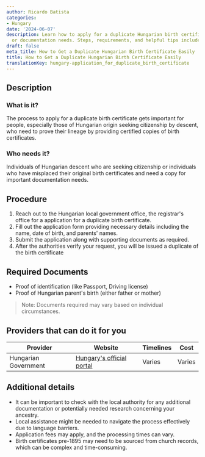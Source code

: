 ```yaml
---
author: Ricardo Batista
categories:
- Hungary
date: '2024-06-07'
description: Learn how to apply for a duplicate Hungarian birth certificate for citizenship
  or documentation needs. Steps, requirements, and helpful tips included.
draft: false
meta_title: How to Get a Duplicate Hungarian Birth Certificate Easily
title: How to Get a Duplicate Hungarian Birth Certificate Easily
translationKey: hungary-application_for_duplicate_birth_certificate
---
```



## Description
### What is it?
The process to apply for a duplicate birth certificate gets important for people, especially those of Hungarian origin seeking citizenship by descent, who need to prove their lineage by providing certified copies of birth certificates.

### Who needs it?
Individuals of Hungarian descent who are seeking citizenship or individuals who have misplaced their original birth certificates and need a copy for important documentation needs.

## Procedure
1. Reach out to the Hungarian local government office, the registrar's office for a application for a duplicate birth certificate.
2. Fill out the application form providing necessary details including the name, date of birth, and parents' names.
3. Submit the application along with supporting documents as required.
4. After the authorities verify your request, you will be issued a duplicate of the birth certificate

## Required Documents
- Proof of identification (like Passport, Driving license)
- Proof of Hungarian parent's birth (either father or mother)
 
> Note: Documents required may vary based on individual circumstances.

## Providers that can do it for you

| Provider        |     Website     |     Timelines    |       Cost      |
| --------------- | --------------- |  --------------- | :-------------: |
| Hungarian Government |  [Hungary's official portal](https://magyarorszag.hu/)       |       Varies     |        Varies       |

## Additional details
- It can be important to check with the local authority for any additional documentation or potentially needed research concerning your ancestry.
- Local assistance might be needed to navigate the process effectively due to language barriers.
- Application fees may apply, and the processing times can vary. 
- Birth certificates pre-1895 may need to be sourced from church records, which can be complex and time-consuming.